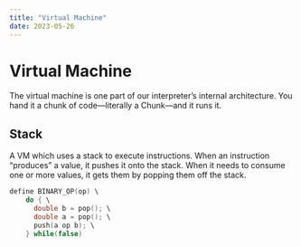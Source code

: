 ```yaml
---
title: "Virtual Machine"
date: 2023-05-26
---
```

# Virtual Machine
The virtual machine is one part of our interpreter’s internal architecture. You hand it a chunk of code—literally a Chunk—and it runs it.
## Stack
A VM which uses a stack to execute instructions. When an instruction “produces” a value, it pushes it onto the stack. When it needs to consume one or more values, it gets them by popping them off the stack.
```c
define BINARY_OP(op) \
    do { \
      double b = pop(); \
      double a = pop(); \
      push(a op b); \
    } while(false)
```